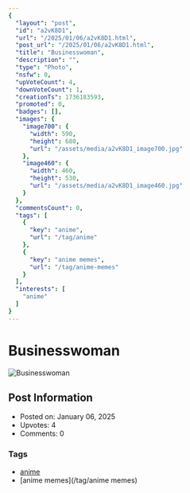```yaml
---
{
  "layout": "post",
  "id": "a2vK8D1",
  "url": "/2025/01/06/a2vK8D1.html",
  "post_url": "/2025/01/06/a2vK8D1.html",
  "title": "Businesswoman",
  "description": "",
  "type": "Photo",
  "nsfw": 0,
  "upVoteCount": 4,
  "downVoteCount": 1,
  "creationTs": 1736183593,
  "promoted": 0,
  "badges": [],
  "images": {
    "image700": {
      "width": 590,
      "height": 680,
      "url": "/assets/media/a2vK8D1_image700.jpg"
    },
    "image460": {
      "width": 460,
      "height": 530,
      "url": "/assets/media/a2vK8D1_image460.jpg"
    }
  },
  "commentsCount": 0,
  "tags": [
    {
      "key": "anime",
      "url": "/tag/anime"
    },
    {
      "key": "anime memes",
      "url": "/tag/anime-memes"
    }
  ],
  "interests": [
    "anime"
  ]
}
---
```


# Businesswoman

![Businesswoman](/assets/media/a2vK8D1_image700.jpg)

## Post Information

- Posted on: January 06, 2025
- Upvotes: 4
- Comments: 0

### Tags

- [anime](/tag/anime)
- [anime memes](/tag/anime memes)
